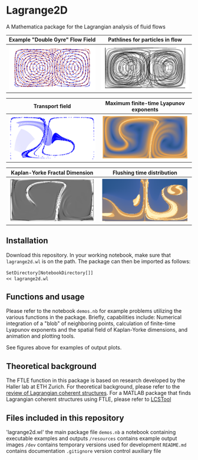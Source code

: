 # Lagrange2D

A Mathematica package for the Lagrangian analysis of fluid flows

Example "Double Gyre" Flow Field      |  Pathlines for particles in flow
:-------------------------:|:-------------------------:
![](resources/streamFig.png)	|	![](resources/pathFig.png)

Transport field     |  Maximum finite-time Lyapunov exponents
:-------------------------:|:-------------------------:
![](resources/transportFig.png)	|	![](resources/ftlePlot.png)

Kaplan-Yorke Fractal Dimension     |  Flushing time distribution
:-------------------------:|:-------------------------:
![](resources/kyfig.png)	|	![](resources/flushFig.png)

## Installation

Download this repository. In your working notebook, make sure that `lagrange2d.wl` is on the path.
The package can then be imported as follows:

	SetDirectory[NotebookDirectory[]]
	<< lagrange2d.wl

## Functions and usage

Please refer to the notebook `demos.nb` for example problems utilizing the various functions in the package. Briefly, capabilities include: Numerical integration of a "blob" of neighboring points, calculation of finite-time Lyapunov exponents and the spatial field of Kaplan-Yorke dimensions, and animation and plotting tools.

See figures above for examples of output plots.

## Theoretical background

The FTLE function in this package is based on research developed by the Haller lab at ETH Zurich. For theoretical background, please refer to the [review of Lagrangian coherent structures](https://www.annualreviews.org/doi/10.1146/annurev-fluid-010313-141322). For a MATLAB package that finds Lagrangian coherent structures using FTLE, please refer to [LCSTool](https://github.com/LCSETH/LCStool)

## Files included in this repository

'lagrange2d.wl' the main package file
`demos.nb` a notebook containing executable examples and outputs
`/resources` contains example output images
`/dev` contains temporary versions used for development
`README.md` contains documentation
`.gitignore` version control auxiliary file
